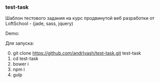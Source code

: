 <h3>test-task</h3>
Шаблон тестового задания на курс продвинутой веб разработки от LoftSchool - (jade, sass, jquery)

Demo: 


Для запуска:

0. git clone https://github.com/andrIvash/test-task.git test-task
1. cd test-task
2. bower i
3. npm i
4. gulp